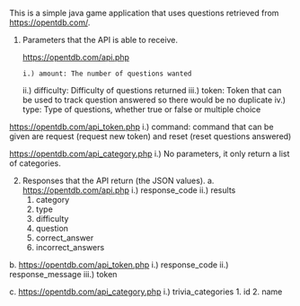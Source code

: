 This is a simple java game application that uses questions retrieved from https://opentdb.com/.

1)	Parameters that the API is able to receive. 
  
	https://opentdb.com/api.php
    
		i.)	amount: The number of questions wanted
    ii.)	difficulty: Difficulty of questions returned
    iii.)	token: Token that can be used to track question answered so there would be no duplicate
    iv.)	type: Type of questions, whether true or false or multiple choice

  https://opentdb.com/api_token.php
    i.)	command: command that can be given are request (request new token) and reset (reset questions answered)

  https://opentdb.com/api_category.php
    i.)	No parameters, it only return a list of categories.

2)	Responses that the API return (the JSON values).
  a.	https://opentdb.com/api.php
    i.)	response_code
    ii.)	results
      1.	category
      2.	type
      3.	difficulty
      4.	question
      5.	correct_answer
      6.	incorrect_answers

  b.	https://opentdb.com/api_token.php
    i.)	response_code
    ii.)	response_message
    iii.)	token

  c.	https://opentdb.com/api_category.php
    i.)	trivia_categories
      1.	id
      2.	name

